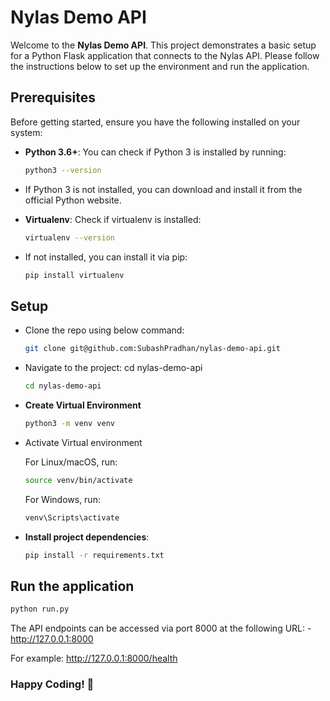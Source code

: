 # Nylas Demo API

Welcome to the **Nylas Demo API**. This project demonstrates a basic setup for a Python Flask application that connects to the Nylas API. Please follow the instructions below to set up the environment and run the application.

## Prerequisites

Before getting started, ensure you have the following installed on your system:

- **Python 3.6+**: You can check if Python 3 is installed by running:
  
  ```bash
  python3 --version
  
- If Python 3 is not installed, you can download and install it from the official Python website.

- **Virtualenv**: Check if virtualenv is installed:

  ```bash
  virtualenv --version

- If not installed, you can install it via pip:
  ```bash
  pip install virtualenv
  ```

## Setup
- Clone the repo using below command:
  
  ```bash
  git clone git@github.com:SubashPradhan/nylas-demo-api.git
  ```

- Navigate to the project:
cd nylas-demo-api
  
  ```bash
  cd nylas-demo-api
  ```

- **Create Virtual Environment**

  ```bash
  python3 -m venv venv
  ```

- Activate Virtual environment

  For Linux/macOS, run:
    ```bash
    source venv/bin/activate
    ```
  For Windows, run:
    ```bash
    venv\Scripts\activate
    ```
- **Install project dependencies**:

  ```bash
  pip install -r requirements.txt
  ```

## Run the application
  ```bash
  python run.py

```

The API endpoints can be accessed via port 8000 at the following URL: - http://127.0.0.1:8000

For example: http://127.0.0.1:8000/health
  
### Happy Coding! 🚀
